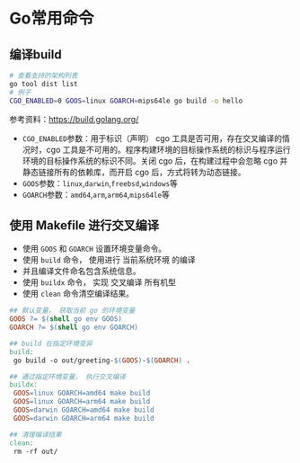 # Go常用命令

## 编译build

```bash
# 查看支持的架构列表
go tool dist list
# 例子
CGO_ENABLED=0 GOOS=linux GOARCH=mips64le go build -o hello
```

参考资料：https://build.golang.org/

* `CGO_ENABLED`参数：用于标识（声明） cgo 工具是否可用，存在交叉编译的情况时，cgo 工具是不可用的。程序构建环境的目标操作系统的标识与程序运行环境的目标操作系统的标识不同。关闭 cgo 后，在构建过程中会忽略 cgo 并静态链接所有的依赖库，而开启 cgo 后，方式将转为动态链接。
* `GOOS`参数：`linux`,`darwin`,`freebsd`,`windows`等
* `GOARCH`参数：`amd64`,`arm`,`arm64`,`mips64le`等

## 使用 Makefile 进行交叉编译

* 使用 `GOOS` 和 `GOARCH` 设置环境变量命令。
* 使用 `build` 命令， 使用进行 当前系统环境 的编译
* 并且编译文件命名包含系统信息。
* 使用 `buildx` 命令， 实现 交叉编译 所有机型
* 使用 `clean` 命令清空编译结果。

```makefile
## 默认变量， 获取当前 go 的环境变量
GOOS ?= $(shell go env GOOS)
GOARCH ?= $(shell go env GOARCH)

## build 在指定环境变异
build:
 go build -o out/greeting-$(GOOS)-$(GOARCH) .

## 通过指定环境变量， 执行交叉编译
buildx:
 GOOS=linux GOARCH=amd64 make build
 GOOS=linux GOARCH=arm64 make build
 GOOS=darwin GOARCH=amd64 make build
 GOOS=darwin GOARCH=arm64 make build

## 清理编译结果
clean:
 rm -rf out/
```